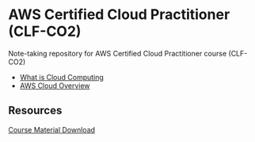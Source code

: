 # AWS Certified Cloud Practitioner (CLF-CO2)

Note-taking repository for AWS Certified Cloud Practitioner course (CLF-CO2)

- [What is Cloud Computing](./docs/cloud_computing.md)
- [AWS Cloud Overview](./docs/aws_overview.md)

## Resources

[Course Material Download](https://courses.datacumulus.com/downloads/certified-cloud-practitioner-zb2/)
